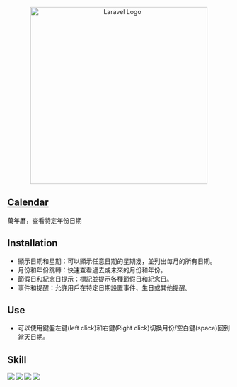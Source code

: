 <p align="center"><a href="https://laravel.com" target="_blank"><img src="https://www.php.net/images/logos/php-logo.svg" width="400" alt="Laravel Logo"></a></p>

## [Calendar](https://wda.mackliu.com/s1120210/calendar/)

萬年曆，查看特定年份日期

## Installation

- 顯示日期和星期：可以顯示任意日期的星期幾，並列出每月的所有日期。
- 月份和年份跳轉：快速查看過去或未來的月份和年份。
- 節假日和紀念日提示：標記並提示各種節假日和紀念日。
- 事件和提醒：允許用戶在特定日期設置事件、生日或其他提醒。

## Use

- 可以使用鍵盤左鍵(left click)和右鍵(Right click)切換月份/空白鍵(space)回到當天日期。

## Skill

<p align="center">
<img align="left" src="https://img.shields.io/badge/-Php-777BB4?logo=php&logoColor=white&logoWidith=200&style=for-the-badge"/>
<img align="left" src="https://img.shields.io/badge/-JavaScript-F7DF1E?logo=javascript&logoColor=black&style=for-the-badge"/>
<img align="left" src="https://img.shields.io/badge/-HTML5-E34F26?logo=html5&logoColor=white&style=for-the-badge"/>
<img align="left" src="https://img.shields.io/badge/-CSS3-3776AB?logo=css3&logoColor=white&style=for-the-badge"/>
</p>

